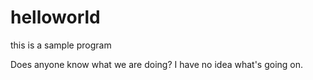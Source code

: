 # helloworld
this is a sample program

Does anyone know what we are doing?
I have no idea what's going on.

